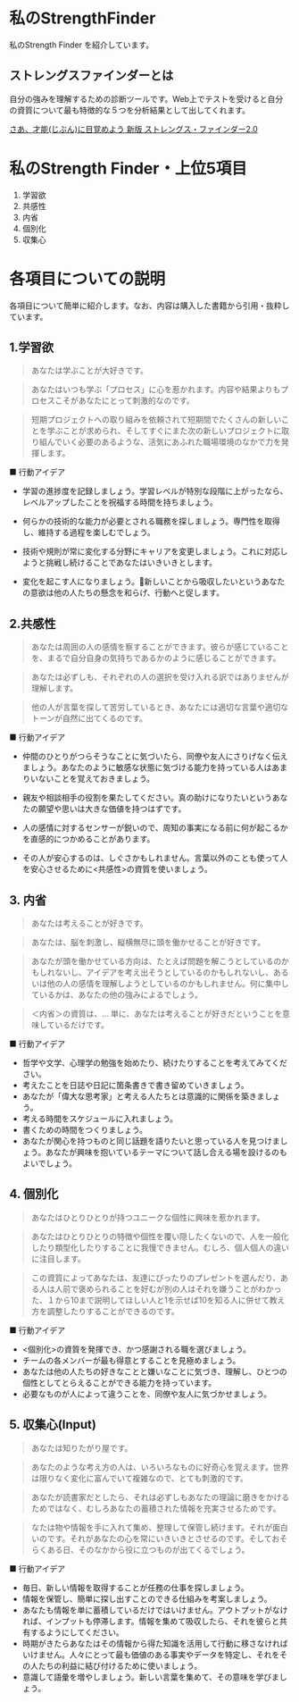 # 私のStrengthFinder
私のStrength Finder を紹介しています。

## ストレングスファインダーとは
自分の強みを理解するための診断ツールです。Web上でテストを受けると自分の資質について最も特徴的な５つを分析結果として出してくれます。

[さあ、才能(じぶん)に目覚めよう 新版 ストレングス・ファインダー2.0](https://www.amazon.co.jp/さあ、才能-じぶん-に目覚めよう-新版-ストレングス・ファインダー2-0/dp/4532321433/ref=sr_1_1?ie=UTF8&qid=1515257511&sr=8-1&keywords=ストレングスファインダー)

# 私のStrength Finder・上位5項目
1. 学習欲
2. 共感性
3. 内省
4. 個別化
5. 収集心

# 各項目についての説明
各項目について簡単に紹介します。なお、内容は購入した書籍から引用・抜粋しています。

## 1.学習欲
> あなたは学ぶことが大好きです。

> あなたはいつも学ぶ「プロセス」に心を惹かれます。内容や結果よりもプロセスこそがあなたにとって刺激的なのです。

> 短期プロジェクトへの取り組みを依頼されて短期間でたくさんの新しいことを学ぶことが求められ、そしてすぐにまた次の新しいプロジェクトに取り組んでいく必要のあるような、活気にあふれた職場環境のなかで力を発揮します。

■ 行動アイデア
- 学習の進捗度を記録しましょう。学習レベルが特別な段階に上がったなら、レベルアップしたことを祝福する時間を持ちましょう。

- 何らかの技術的な能力が必要とされる職務を探しましょう。専門性を取得し、維持する過程を楽しむでしょう。

- 技術や規則が常に変化する分野にキャリアを変更しましょう。これに対応しようと挑戦し続けることであなたはいきいきとします。

- 変化を起こす人になりましょう。新しいことから吸収したいというあなたの意欲は他の人たちの懸念を和らげ、行動へと促します。

## 2.共感性
> あなたは周囲の人の感情を察することができます。彼らが感じていることを、まるで自分自身の気持ちであるかのように感じることができます。

> あなたは必ずしも、それぞれの人の選択を受け入れる訳ではありませんが理解します。

> 他の人が言葉を探して苦労しているとき、あなたには適切な言葉や適切なトーンが自然に出てくるのです。

■ 行動アイデア
- 仲間のひとりがつらそうなことに気づいたら、同僚や友人にさりげなく伝えましょう。あなたのように敏感な状態に気づける能力を持っている人はあまりいないことを覚えておきましょう。

- 親友や相談相手の役割を果たしてください。真の助けになりたいというあなたの願望や思いは大きな価値を持つはずです。

- 人の感情に対するセンサーが鋭いので、周知の事実になる前に何が起こるかを直感的につかめることがあります。

- その人が安心するのは、しぐさかもしれません。言葉以外のことも使って人を安心させるために<共感性>の資質を使いましょう。

## 3. 内省
> あなたは考えることが好きです。

> あなたは、脳を刺激し、縦横無尽に頭を働かせることが好きです。

> あなたが頭を働かせている方向は、たとえば問題を解こうとしているのかもしれないし、アイデアを考え出そうとしているのかもしれないし、あるいは他の人の感情を理解しようとしているのかもしれません。何に集中しているかは、あなたの他の強みによるでしょう。

> ＜内省＞の資質は、... 単に、あなたは考えることが好きだということを意味しているだけです。

■ 行動アイデア
- 哲学や文学、心理学の勉強を始めたり、続けたりすることを考えてみてください。
-  考えたことを日誌や日記に箇条書きで書き留めていきましょう。
- あなたが「偉大な思考家」と考える人たちとは意識的に関係を築きましょう。
- 考える時間をスケジュールに入れましょう。
- 書くための時間をつくりましょう。
- あなたが関心を持つものと同じ話題を語りたいと思っている人を見つけましょう。あなたが興味を抱いているテーマについて話し合える場を設けるのもよいでしょう。

## 4. 個別化
> あなたはひとりひとりが持つユニークな個性に興味を惹かれます。

> あなたはひとりひとりの特徴や個性を覆い隠したくないので、人を一般化したり類型化したりすることに我慢できません。むしろ、個人個人の違いに注目します。

> この資質によってあなたは、友達にぴったりのプレゼントを選んだり、ある人は人前で褒められることを好むが別の人はそれを嫌うことがわかった、１から10まで説明してほしい人と1を示せば10を知る人に併せて教え方を調整したりすることができるのです。

■ 行動アイデア
- <個別化>の資質を発揮でき、かつ感謝される職を選びましょう。
- チームの各メンバーが最も得意とすることを見極めましょう。
- あなたは他の人たちの好きなことと嫌いなことに気づき、理解し、ひとつの個性としてとらえることができる能力を持っています。
- 必要なものが人によって違うことを、同僚や友人に気づかせましょう。

## 5. 収集心(Input)
> あなたは知りたがり屋です。

> あなたのような考え方の人は、いろいろなものに好奇心を覚えます。世界は限りなく変化に富んでいて複雑なので、とても刺激的です。

> あなたが読書家だとしたら、それは必ずしもあなたの理論に磨きをかけるためではなく、むしろあなたの蓄積された情報を充実させるためです。

> なたは物や情報を手に入れて集め、整理して保管し続けます。それが面白いのです。それがあなたの心を常にいきいきとさせるのです。そしておそらくある日、そのなかから役に立つものが出てくるでしょう。


■ 行動アイデア
- 毎日、新しい情報を取得することが任務の仕事を探しましょう。
- 情報を保管し、簡単に探し出すことのできる仕組みを考案しましょう。
- あなたも情報を単に蓄積しているだけではいけません。アウトプットがなければ、インプットも停滞します。情報を集めて吸収したら、それを彼らと共有するようにしてください。
- 時期がきたらあなたはその情報から得た知識を活用して行動に移さなければいけません。人々にとって最も価値のある事実やデータを特定し、それをその人たちの利益に結び付けるために使いましょう。
- 意識して語彙を増やしましょう。新しい言葉を集めて、その意味を学びましょう。